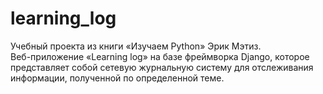 # learning_log
Учебный проекта из книги «Изучаем Python» Эрик Мэтиз. <br/>
Веб-приложение «Learning log» на базе фреймворка Django, которое представляет собой сетевую журнальную систему для отслеживания информации, полученной по определенной теме.
